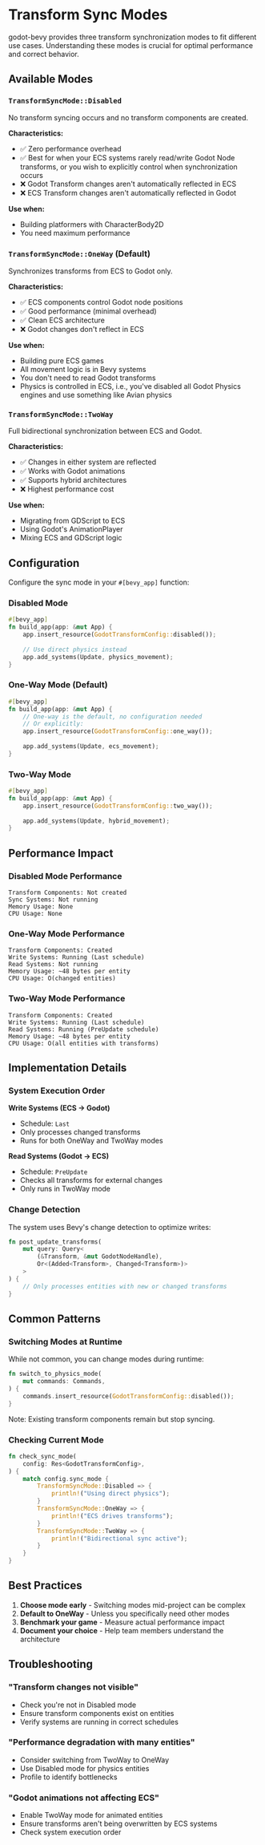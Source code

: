 # Transform Sync Modes

godot-bevy provides three transform synchronization modes to fit different use cases. Understanding these modes is crucial for optimal performance and correct behavior.

## Available Modes

### `TransformSyncMode::Disabled`

No transform syncing occurs and no transform components are created.

**Characteristics:**
- ✅ Zero performance overhead
- ✅ Best for when your ECS systems rarely read/write Godot Node transforms, or you wish to explicitly control when
synchronization occurs
- ❌ Godot Transform changes aren't automatically reflected in ECS
- ❌ ECS Transform changes aren't automatically reflected in Godot

**Use when:**
- Building platformers with CharacterBody2D
- You need maximum performance

### `TransformSyncMode::OneWay` (Default)

Synchronizes transforms from ECS to Godot only.

**Characteristics:**
- ✅ ECS components control Godot node positions
- ✅ Good performance (minimal overhead)
- ✅ Clean ECS architecture
- ❌ Godot changes don't reflect in ECS

**Use when:**
- Building pure ECS games
- All movement logic is in Bevy systems
- You don't need to read Godot transforms
- Physics is controlled in ECS, i.e., you've disabled all Godot Physics engines and use something like Avian physics

### `TransformSyncMode::TwoWay`

Full bidirectional synchronization between ECS and Godot.

**Characteristics:**
- ✅ Changes in either system are reflected
- ✅ Works with Godot animations
- ✅ Supports hybrid architectures
- ❌ Highest performance cost

**Use when:**
- Migrating from GDScript to ECS
- Using Godot's AnimationPlayer
- Mixing ECS and GDScript logic

## Configuration

Configure the sync mode in your `#[bevy_app]` function:

### Disabled Mode

```rust
#[bevy_app]
fn build_app(app: &mut App) {
    app.insert_resource(GodotTransformConfig::disabled());
    
    // Use direct physics instead
    app.add_systems(Update, physics_movement);
}
```

### One-Way Mode (Default)

```rust
#[bevy_app]
fn build_app(app: &mut App) {
    // One-way is the default, no configuration needed
    // Or explicitly:
    app.insert_resource(GodotTransformConfig::one_way());
    
    app.add_systems(Update, ecs_movement);
}
```

### Two-Way Mode

```rust
#[bevy_app]
fn build_app(app: &mut App) {
    app.insert_resource(GodotTransformConfig::two_way());
    
    app.add_systems(Update, hybrid_movement);
}
```

## Performance Impact

### Disabled Mode Performance
```
Transform Components: Not created
Sync Systems: Not running
Memory Usage: None
CPU Usage: None
```

### One-Way Mode Performance
```
Transform Components: Created
Write Systems: Running (Last schedule)
Read Systems: Not running
Memory Usage: ~48 bytes per entity
CPU Usage: O(changed entities)
```

### Two-Way Mode Performance
```
Transform Components: Created
Write Systems: Running (Last schedule)
Read Systems: Running (PreUpdate schedule)
Memory Usage: ~48 bytes per entity
CPU Usage: O(all entities with transforms)
```

## Implementation Details

### System Execution Order

**Write Systems (ECS → Godot)**
- Schedule: `Last`
- Only processes changed transforms
- Runs for both OneWay and TwoWay modes

**Read Systems (Godot → ECS)**
- Schedule: `PreUpdate`
- Checks all transforms for external changes
- Only runs in TwoWay mode

### Change Detection

The system uses Bevy's change detection to optimize writes:

```rust
fn post_update_transforms(
    mut query: Query<
        (&Transform, &mut GodotNodeHandle),
        Or<(Added<Transform>, Changed<Transform>)>
    >
) {
    // Only processes entities with new or changed transforms
}
```

## Common Patterns

### Switching Modes at Runtime

While not common, you can change modes during runtime:

```rust
fn switch_to_physics_mode(
    mut commands: Commands,
) {
    commands.insert_resource(GodotTransformConfig::disabled());
}
```

Note: Existing transform components remain but stop syncing.

### Checking Current Mode

```rust
fn check_sync_mode(
    config: Res<GodotTransformConfig>,
) {
    match config.sync_mode {
        TransformSyncMode::Disabled => {
            println!("Using direct physics");
        }
        TransformSyncMode::OneWay => {
            println!("ECS drives transforms");
        }
        TransformSyncMode::TwoWay => {
            println!("Bidirectional sync active");
        }
    }
}
```

## Best Practices

1. **Choose mode early** - Switching modes mid-project can be complex
2. **Default to OneWay** - Unless you specifically need other modes
3. **Benchmark your game** - Measure actual performance impact
4. **Document your choice** - Help team members understand the architecture

## Troubleshooting

### "Transform changes not visible"
- Check you're not in Disabled mode
- Ensure transform components exist on entities
- Verify systems are running in correct schedules

### "Performance degradation with many entities"
- Consider switching from TwoWay to OneWay
- Use Disabled mode for physics entities
- Profile to identify bottlenecks

### "Godot animations not affecting ECS"
- Enable TwoWay mode for animated entities
- Ensure transforms aren't being overwritten by ECS systems
- Check system execution order
